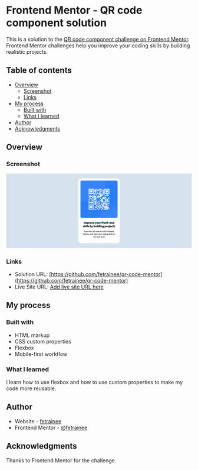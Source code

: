 # Frontend Mentor - QR code component solution

This is a solution to the [QR code component challenge on Frontend Mentor](https://www.frontendmentor.io/challenges/qr-code-component-iux_sIO_H). Frontend Mentor challenges help you improve your coding skills by building realistic projects. 

## Table of contents

- [Overview](#overview)
  - [Screenshot](#screenshot)
  - [Links](#links)
- [My process](#my-process)
  - [Built with](#built-with)
  - [What I learned](#what-i-learned)
- [Author](#author)
- [Acknowledgments](#acknowledgments)

## Overview

### Screenshot

![](./screenshot.png)

### Links

- Solution URL: [https://github.com/fetrainee/qr-code-mentor](https://github.com/fetrainee/qr-code-mentor)
- Live Site URL: [Add live site URL here](https://your-live-site-url.com)

## My process

### Built with

- HTML markup
- CSS custom properties
- Flexbox
- Mobile-first workflow

### What I learned

I learn how to use flexbox and how to use custom properties to make my code more reusable.

## Author

- Website - [fetrainee](https://github.com/fetrainee)
- Frontend Mentor - [@fetrainee](https://www.frontendmentor.io/profile/fetrainee)

## Acknowledgments

Thanks to Frontend Mentor for the challenge.
